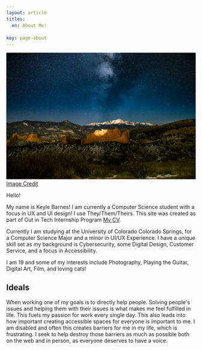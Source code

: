 ```yaml
---
layout: article
titles:
  en: About Me!

key: page-about
---
```

![](/assets/images/aboutmebanner.jpg)
[Image Credit](https://unsplash.com/photos/N_tcaOWTSQQ "Night time sky with stars visible with mountain with snow on it")

Hello!

My name is Keyle Barnes! I am currently a Computer Science student with a focus in UX and UI design! I use They/Them/Theirs. This site was created as part of Out in Tech Internship Program [My CV](/cv).

Currently I am studying at the University of Colorado Colorado Springs, for a Computer Science Major and a minor in UI/UX Experience. I have a unique skill set as my background is Cybersecurity, some Digital Design, Customer Service, and a focus in Accessibility.

I am 19 and some of my interests include Photography, Playing the Guitar, Digital Art, Film, and loving cats!

## Ideals
When working one of my goals is to directly help people. Solving people's issues and helping them with their issues is what makes me feel fulfilled in life. This fuels my passion for work every single day. This also leads into how important creating accessible spaces for everyone is important to me. I am disabled and often this creates barriers for me in my life, which is frustrating. I seek to help destroy those barriers as much as possible both on the web and in person, as everyone deserves to have a voice.
